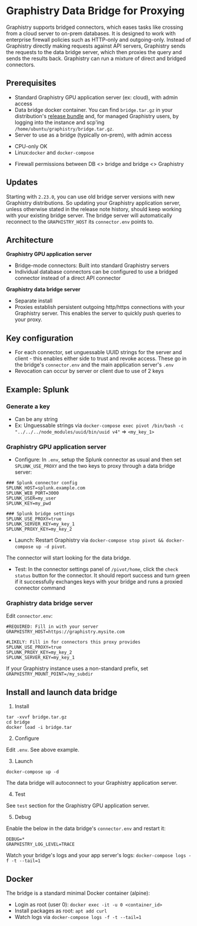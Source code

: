 # Graphistry Data Bridge for Proxying

Graphistry supports bridged connectors, which eases tasks like crossing from a cloud server to on-prem databases. It is designed to work with enterprise firewall policies such as HTTP-only and outgoing-only. Instead of Graphistry directly making requests against API servers, Graphistry sends the requests to the data bridge server, which then proxies the query and sends the results back. Graphistry can run a mixture of direct and bridged connectors.

## Prerequisites

* Standard Graphistry GPU application server (ex: cloud), with admin access
* Data bridge docker container. You can find `bridge.tar.gz` in your distribution's [release bundle](https://graphistry.zendesk.com/hc/en-us/articles/360033184174-Enterprise-Releases) and, for managed Graphistry users, by logging into the instance and scp'ing `/home/ubuntu/graphistry/bridge.tar.gz`. 
* Server to use as a bridge (typically on-prem), with admin access
- CPU-only OK
- Linux:`docker` and `docker-compose`
* Firewall permissions between DB <> bridge and bridge <> Graphistry

## Updates

Starting with `2.23.0`, you can use old bridge server versions with new Graphistry distributions. So updating your Graphistry application server, unless otherwise stated in the release note history, should keep working with your existing bridge server. The bridge server will automatically reconnect to the `GRAPHISTRY_HOST` its `connector.env` points to. 

## Architecture

**Graphistry GPU application server**

* Bridge-mode connectors: Built into standard Graphistry servers
* Individual database connectors can be configured to use a bridged connector instead of a direct API connector

**Graphistry data bridge server**

* Separate install 
* Proxies establish persistent outgoing http/https connections with your Graphistry server. This enables the server to quickly push queries to your proxy.

## Key configuration

* For each connector, set unguessable UUID strings for the server and client - this enables either side to trust and revoke access. These go in the bridge's `connector.env` and the main application server's `.env`
* Revocation can occur by server or client due to use of 2 keys

## Example: Splunk

### Generate a key

* Can be any string
* Ex: Unguessable strings via `docker-compose exec pivot /bin/bash -c "../../../node_modules/uuid/bin/uuid v4"` => `<my_key_1>`

### Graphistry GPU application server

* Configure: In `.env`, setup the Splunk connector as usual and then set `SPLUNK_USE_PROXY` and the two keys to proxy through a data bridge server:

```
### Splunk connector config
SPLUNK_HOST=splunk.example.com
SPLUNK_WEB_PORT=3000
SPLUNK_USER=my_user
SPLUNK_KEY=my_pwd

### Splunk bridge settings
SPLUNK_USE_PROXY=true
SPLUNK_SERVER_KEY=my_key_1
SPLUNK_PROXY_KEY=my_key_2
```

* Launch: Restart Graphistry via `docker-compose stop pivot && docker-compose up -d pivot`. 

The connector will start looking for the data bridge.

* Test: In the connector settings panel of `/pivot/home`, click the `check status` button for the connector. It should report success and turn green if it  successfully exchanges keys with your bridge and runs a proxied connector command

### Graphistry data bridge server

Edit `connector.env`:

```
#REQUIRED: Fill in with your server
GRAPHISTRY_HOST=https://graphistry.mysite.com

#LIKELY: Fill in for connectors this proxy provides
SPLUNK_USE_PROXY=true
SPLUNK_PROXY_KEY=my_key_2
SPLUNK_SERVER_KEY=my_key_1
```

If your Graphistry instance uses a non-standard prefix, set `GRAPHISTRY_MOUNT_POINT=/my_subdir`

## Install and launch data bridge

1. Install
```
tar -xvvf bridge.tar.gz
cd bridge
docker load -i bridge.tar
```

2. Configure

Edit `.env`. See above example.

3. Launch

```
docker-compose up -d
```

The data bridge will autoconnect to your Graphistry application server. 

4. Test

See `test` section for the Graphistry GPU application server.

5. Debug

Enable the below in the data bridge's `connector.env` and restart it:

```   
DEBUG=*
GRAPHISTRY_LOG_LEVEL=TRACE
```

Watch your bridge's logs and your app server's logs: `docker-compose logs -f -t --tail=1`

## Docker

The bridge is a standard minimal Docker container (alpine):

* Login as root (user 0): `docker exec -it -u 0 <container_id>`
* Install packages as root: `apt add curl`
* Watch logs via `docker-compose logs -f -t --tail=1`
